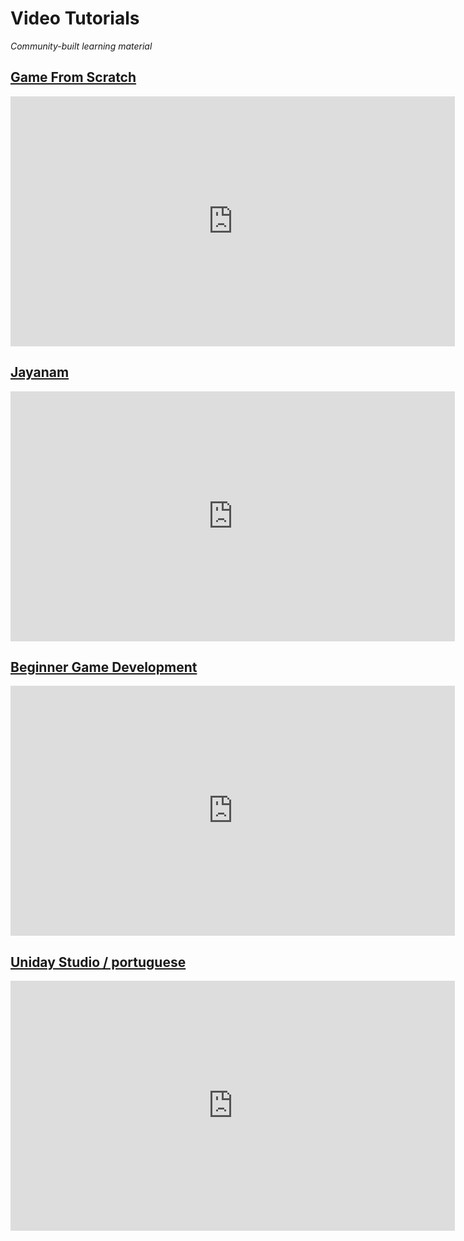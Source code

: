 # Video Tutorials

*Community-built learning material*

## [Game From Scratch](https://www.youtube.com/playlist?list=PLS9MbmO_ssyCROCpMk98E_Pf7fgMCm5-n)

<iframe width="711" height="400" src="https://www.youtube.com/embed/videoseries?list=PLS9MbmO_ssyCROCpMk98E_Pf7fgMCm5-n" frameborder="0" allow="autoplay; encrypted-media" allowfullscreen></iframe>

## [Jayanam](https://www.youtube.com/playlist?list=PLboXykqtm8dyWWJ2UkC_8jRpDN4zW1s52)

<iframe width="711" height="400" src="https://www.youtube.com/embed/videoseries?list=PLboXykqtm8dyWWJ2UkC_8jRpDN4zW1s52" frameborder="0" allow="autoplay; encrypted-media" allowfullscreen></iframe>

## [Beginner Game Development](https://www.youtube.com/playlist?list=PLEji91IwVP3sNAMr2h8bLH9TokLcNxpzj)

<iframe width="711" height="400" src="https://www.youtube.com/embed/videoseries?list=PLEji91IwVP3sNAMr2h8bLH9TokLcNxpzj" frameborder="0" allow="autoplay; encrypted-media" allowfullscreen></iframe>

## [Uniday Studio / portuguese](https://www.youtube.com/playlist?list=PLkei3LlusC-GUZBiDEg6NcrOHVq99fIcP)

<iframe width="711" height="400" src="https://www.youtube.com/embed/Hqd4sfraIO8?rel=0" frameborder="0" allow="autoplay; encrypted-media" allowfullscreen></iframe>
